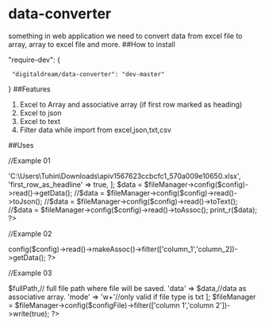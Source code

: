 # data-converter
something in web application we need to convert data from excel file to array, array to excel file and more.
##How to install

  "require-dev": {
  
     "digitaldream/data-converter": "dev-master"
        
}
##Features
1. Excel to Array and associative array (if first row marked as heading)
2. Excel to json
3. Excel to text
4. Filter data while import from excel,json,txt,csv

##Uses

//Example 01

<?php

$fileManager = new DataConverter\FileExcel();
// A lot of other configuration like you can define from which row you like to read and how many row it will be read. Also you can // //append data to file.  
$config = [
    'file_path' => 'C:\Users\Tuhin\Downloads\apiv1567623ccbcfc1_570a009e10650.xlsx',
    'first_row_as_headline' => true,
];
  $data = $fileManager->config($config)->read()->getData();
   
 //$data = $fileManager->config($config)->read()->toJson();
  
 //$data = $fileManager->config($config)->read()->toText();
  
 //$data = $fileManager->config($config)->read()->toAssoc();
  print_r($data);
  
?>

//Example 02

<?php
//Here it will process the file based on file mimetype. 

$fileFullPath='test.txt';

  $fileManager = DataConverter\FileManager::initByFileType($fileFullPath);

if ($fileManager === FALSE) {
 // exit() File tye does not mathch
 }
 //here we used filter. It will take only these two columns value and other data from the souce will be ignored.
 
 $data = $fileManager->config($config)->read()->makeAssoc()->filter(['column_1','column_2])->getData();

?>

//Example 03

<?php

 $fileManager = new DataConverter\FileExcel();

 $configFile = [
 
     'file_path' => $fullPath,// full file path where file will be saved.
     
       'data' => $data,//data as associative array.
       
       'mode' => 'w+'//only valid if file type is txt
       
    ];

  $fileManager = $fileManager->config($configFile)->filter(['column 1','column 2'])->write(true);

?>



